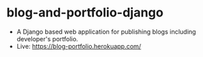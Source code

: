 # blog-and-portfolio-django
* A Django based web application for publishing blogs including developer's portfolio.
* Live: https://blog-portfolio.herokuapp.com/
